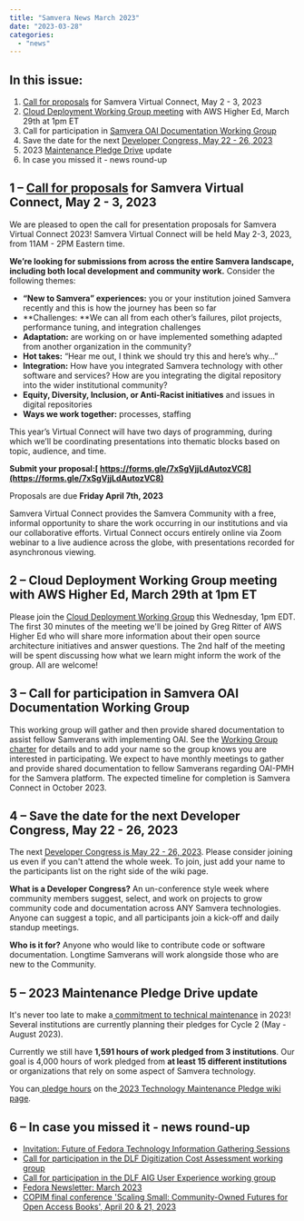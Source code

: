 ```yaml
---
title: "Samvera News March 2023"
date: "2023-03-28"
categories: 
  - "news"
---
```


## **In this issue:**

1. [Call for proposals](https://samvera.atlassian.net/wiki/spaces/samvera/pages/2148696133/Samvera+Virtual+Connect+2023+Call+for+Proposals) for Samvera Virtual Connect, May 2 - 3, 2023
2. [Cloud Deployment Working Group meeting](https://samvera.atlassian.net/wiki/spaces/samvera/pages/2150957057/2023-03-29+Meeting+notes) with AWS Higher Ed, March 29th at 1pm ET
3. Call for participation in [Samvera OAI Documentation Working Group](https://samvera.atlassian.net/wiki/spaces/samvera/pages/2129100805/OAI+Documentation+Working+Group+charter)
4. Save the date for the next [Developer Congress, May 22 - 26, 2023](https://samvera.atlassian.net/wiki/spaces/samvera/pages/2139258881/Developer+Congress+-+May+22-26+2023)
5. 2023 [Maintenance Pledge Drive](https://samvera.atlassian.net/wiki/spaces/samvera/pages/2054356993/2023+Samvera+Technology+Maintenance+Hours+Pledge+Drive) update
6. In case you missed it - news round-up 


## **1 – [Call for proposals](https://samvera.atlassian.net/wiki/spaces/samvera/pages/2148696133/Samvera+Virtual+Connect+2023+Call+for+Proposals) for Samvera Virtual Connect, May 2 - 3, 2023**

We are pleased to open the call for presentation proposals for Samvera Virtual Connect 2023!  Samvera Virtual Connect will be held May 2-3, 2023, from 11AM - 2PM Eastern time.

**We’re looking for submissions from across the entire Samvera landscape, including both local development and community work.** Consider the following themes:


* **“New to Samvera” experiences:** you or your institution joined Samvera recently and this is how the journey has been so far
* **Challenges: **We can all from each other’s failures, pilot projects, performance tuning, and integration challenges
* **Adaptation:** are working on or have implemented something adapted from another organization in the community?
* **Hot takes:** “Hear me out, I think we should try this and here’s why…”
* **Integration:** How have you integrated Samvera technology with other software and services? How are you integrating the digital repository into the wider institutional community?
* **Equity, Diversity, Inclusion, or Anti-Racist initiatives** and issues in digital repositories
* **Ways we work together:** processes, staffing

This year’s Virtual Connect will have two days of programming, during which we’ll be coordinating presentations into thematic blocks based on topic, audience, and time. 

**Submit your proposal:[ https://forms.gle/7xSgVjjLdAutozVC8](https://forms.gle/7xSgVjjLdAutozVC8)**

Proposals are due **Friday April 7th, 2023**

Samvera Virtual Connect provides the Samvera Community with a free, informal opportunity to share the work occurring in our institutions and via our collaborative efforts.  Virtual Connect occurs entirely online via Zoom webinar to a live audience across the globe, with presentations recorded for asynchronous viewing.

## **2 – Cloud Deployment Working Group meeting with AWS Higher Ed, March 29th at 1pm ET**

Please join the [Cloud Deployment Working Group](https://samvera.atlassian.net/wiki/spaces/samvera/pages/2150957057/2023-03-29+Meeting+notes) this Wednesday, 1pm EDT. The first 30 minutes of the meeting we'll be joined by Greg Ritter of AWS Higher Ed who will share more information about their open source architecture initiatives and answer questions. The 2nd half of the meeting will be spent discussing how what we learn might inform the work of the group. All are welcome!

## **3 – Call for participation in Samvera OAI Documentation Working Group**

This working group will gather and then provide shared documentation to assist fellow Samverans with implementing OAI. See the [Working Group charter](https://samvera.atlassian.net/wiki/spaces/samvera/pages/2129100805/OAI+Documentation+Working+Group+charter) for details and to add your name so the group knows you are interested in participating. We expect to have monthly meetings to gather and provide shared documentation to fellow Samverans regarding OAI-PMH for the Samvera platform. The expected timeline for completion is Samvera Connect in October 2023.

## **4 –  Save the date for the next Developer Congress, May 22 - 26, 2023**

The next [Developer Congress is May 22 - 26, 2023](https://samvera.atlassian.net/wiki/spaces/samvera/pages/2139258881/Developer+Congress+-+May+22-26+2023). Please consider joining us even if you can't attend the whole week. To join, just add your name to the participants list on the right side of the wiki page.

**What is a Developer Congress?** An un-conference style week where community members suggest, select, and work on projects to grow community code and documentation across ANY Samvera technologies. Anyone can suggest a topic, and all participants join a kick-off and daily standup meetings.

**Who is it for?** Anyone who would like to contribute code or software documentation. Longtime Samverans will work alongside those who are new to the Community.

## **5 – 2023 Maintenance Pledge Drive update**

It's never too late to make a[ commitment to technical maintenance](https://samvera.atlassian.net/wiki/spaces/samvera/pages/2054356993/2023+Samvera+Technology+Maintenance+Hours+Pledge+Drive) in 2023! Several institutions are currently planning their pledges for Cycle 2 (May - August 2023). 

Currently we still have **1,591 hours of work pledged from 3 institutions**. Our goal is 4,000 hours of work pledged from **at least 15 different institutions** or organizations that rely on some aspect of Samvera technology.

You can[ pledge hours](https://forms.gle/vYfR7u9H2CEM44Jf6) on the[ 2023 Technology Maintenance Pledge wiki page](https://samvera.atlassian.net/wiki/spaces/samvera/pages/2054356993/2023+Samvera+Technology+Maintenance+Hours+Pledge+Drive).

## **6 – In case you missed it - news round-up**

* [Invitation: Future of Fedora Technology Information Gathering Sessions](https://groups.google.com/g/samvera-community/c/rr3CYcGrheA)
* [Call for participation in the DLF Digitization Cost Assessment working group](https://groups.google.com/g/samvera-community/c/nY22aA4YEvY)
* [Call for participation in the DLF AIG User Experience working group](https://groups.google.com/g/samvera-community/c/zU-swB1ZLNw)
* [Fedora Newsletter: March 2023](https://groups.google.com/g/samvera-community/c/_-mImgtObHI)
* [COPIM final conference 'Scaling Small: Community-Owned Futures for Open Access Books', April 20 & 21, 2023](https://scalingsmall.pubpub.org/)
